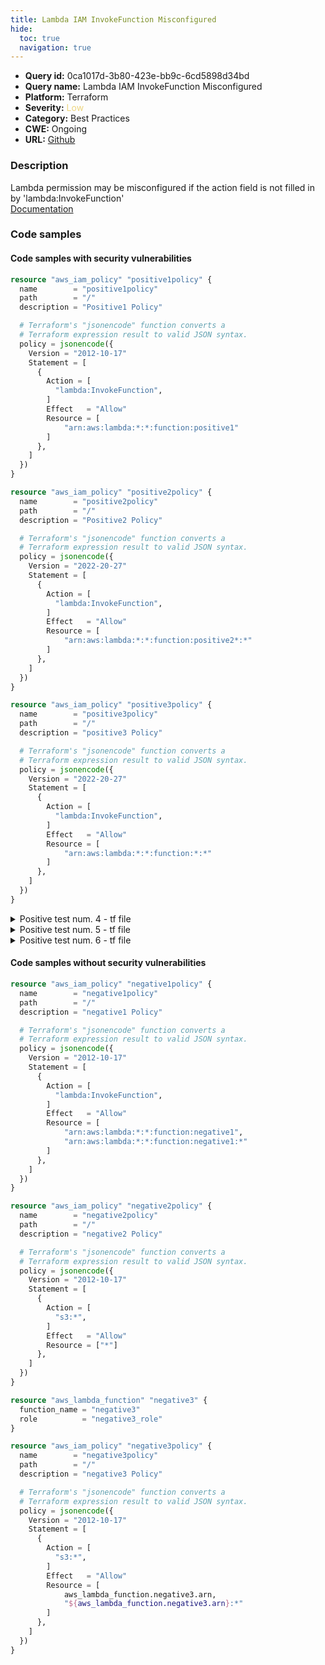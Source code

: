 ```yaml
---
title: Lambda IAM InvokeFunction Misconfigured
hide:
  toc: true
  navigation: true
---
```


-   **Query id:** 0ca1017d-3b80-423e-bb9c-6cd5898d34bd
-   **Query name:** Lambda IAM InvokeFunction Misconfigured
-   **Platform:** Terraform
-   **Severity:** <span style="color:#edd57e">Low</span>
-   **Category:** Best Practices
-   **CWE:** Ongoing
-   **URL:** [Github](https://github.com/DataDog/kics/tree/master/assets/queries/terraform/aws/lambda_iam_invokefunction_misconfigured)

### Description
Lambda permission may be misconfigured if the action field is not filled in by 'lambda:InvokeFunction'<br>
[Documentation](https://registry.terraform.io/providers/hashicorp/aws/latest/docs/resources/lambda_permission)

### Code samples
#### Code samples with security vulnerabilities
```tf title="Positive test num. 1 - tf file" hl_lines="8"
resource "aws_iam_policy" "positive1policy" {
  name        = "positive1policy"
  path        = "/"
  description = "Positive1 Policy"

  # Terraform's "jsonencode" function converts a
  # Terraform expression result to valid JSON syntax.
  policy = jsonencode({
    Version = "2012-10-17"
    Statement = [
      {
        Action = [
          "lambda:InvokeFunction",
        ]
        Effect   = "Allow"
        Resource = [
            "arn:aws:lambda:*:*:function:positive1"
        ]
      },
    ]
  })
}

```
```tf title="Positive test num. 2 - tf file" hl_lines="8"
resource "aws_iam_policy" "positive2policy" {
  name        = "positive2policy"
  path        = "/"
  description = "Positive2 Policy"

  # Terraform's "jsonencode" function converts a
  # Terraform expression result to valid JSON syntax.
  policy = jsonencode({
    Version = "2022-20-27"
    Statement = [
      {
        Action = [
          "lambda:InvokeFunction",
        ]
        Effect   = "Allow"
        Resource = [
            "arn:aws:lambda:*:*:function:positive2*:*"
        ]
      },
    ]
  })
}

```
```tf title="Positive test num. 3 - tf file" hl_lines="8"
resource "aws_iam_policy" "positive3policy" {
  name        = "positive3policy"
  path        = "/"
  description = "positive3 Policy"

  # Terraform's "jsonencode" function converts a
  # Terraform expression result to valid JSON syntax.
  policy = jsonencode({
    Version = "2022-20-27"
    Statement = [
      {
        Action = [
          "lambda:InvokeFunction",
        ]
        Effect   = "Allow"
        Resource = [
            "arn:aws:lambda:*:*:function:*:*"
        ]
      },
    ]
  })
}

```
<details><summary>Positive test num. 4 - tf file</summary>

```tf hl_lines="5"
resource "aws_iam_policy" "positive4policy" {
  name        = "positive4policy"
  path        = "/"
  description = "positive4 Policy"
  policy      = data.aws_iam_policy_document.datapositive4policy.json
}
# Terraform's "jsonencode" function converts a
# Terraform expression result to valid JSON syntax.
data "aws_iam_policy_document" "datapositive4policy" {
  statement {
    effect = "Allow"
    actions = [
      "lambda:InvokeFunction"
    ]

    resources = [
      "arn:aws:lambda:*:*:function:*:*"
    ]
  }
}

```
</details>
<details><summary>Positive test num. 5 - tf file</summary>

```tf hl_lines="8"
resource "aws_iam_policy" "positive5policy" {
  name        = "positive5policy"
  path        = "/"
  description = "positive5 Policy"

  # Terraform's "jsonencode" function converts a
  # Terraform expression result to valid JSON syntax.
  policy = jsonencode({
    Version = "2022-20-27"
    Statement = [
      {
        Action = [
          "*",
        ]
        Effect   = "Allow"
        Resource = [
            "arn:aws:lambda:*:*:function:*:*"
        ]
      },
    ]
  })
}

```
</details>
<details><summary>Positive test num. 6 - tf file</summary>

```tf hl_lines="8"
resource "aws_iam_policy" "positive6policy" {
  name        = "positive6policy"
  path        = "/"
  description = "positive6 Policy"

  # Terraform's "jsonencode" function converts a
  # Terraform expression result to valid JSON syntax.
  policy = jsonencode({
    Version = "2022-20-27"
    Statement = [
      {
        Action = [
          "lambda:*",
        ]
        Effect   = "Allow"
        Resource = [
            "arn:aws:lambda:*:*:function:*:*"
        ]
      },
    ]
  })
}

```
</details>


#### Code samples without security vulnerabilities
```tf title="Negative test num. 1 - tf file"
resource "aws_iam_policy" "negative1policy" {
  name        = "negative1policy"
  path        = "/"
  description = "negative1 Policy"

  # Terraform's "jsonencode" function converts a
  # Terraform expression result to valid JSON syntax.
  policy = jsonencode({
    Version = "2012-10-17"
    Statement = [
      {
        Action = [
          "lambda:InvokeFunction",
        ]
        Effect   = "Allow"
        Resource = [
            "arn:aws:lambda:*:*:function:negative1",
            "arn:aws:lambda:*:*:function:negative1:*"
        ]
      },
    ]
  })
}

```
```tf title="Negative test num. 2 - tf file"
resource "aws_iam_policy" "negative2policy" {
  name        = "negative2policy"
  path        = "/"
  description = "negative2 Policy"

  # Terraform's "jsonencode" function converts a
  # Terraform expression result to valid JSON syntax.
  policy = jsonencode({
    Version = "2012-10-17"
    Statement = [
      {
        Action = [
          "s3:*",
        ]
        Effect   = "Allow"
        Resource = ["*"]
      },
    ]
  })
}

```
```tf title="Negative test num. 3 - tf file"
resource "aws_lambda_function" "negative3" {
  function_name = "negative3"
  role          = "negative3_role"
}

resource "aws_iam_policy" "negative3policy" {
  name        = "negative3policy"
  path        = "/"
  description = "negative3 Policy"

  # Terraform's "jsonencode" function converts a
  # Terraform expression result to valid JSON syntax.
  policy = jsonencode({
    Version = "2012-10-17"
    Statement = [
      {
        Action = [
          "s3:*",
        ]
        Effect   = "Allow"
        Resource = [
            aws_lambda_function.negative3.arn,
            "${aws_lambda_function.negative3.arn}:*"
        ]
      },
    ]
  })
}

```
